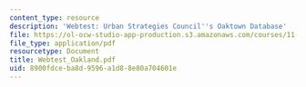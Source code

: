```yaml
---
content_type: resource
description: 'Webtest: Urban Strategies Council''s Oaktown Database'
file: https://ol-ocw-studio-app-production.s3.amazonaws.com/courses/11-521-spatial-database-management-and-advanced-geographic-information-systems-spring-2003/8900fdceba8d9596a1d88e80a704601e_Webtest_Oakland.pdf
file_type: application/pdf
resourcetype: Document
title: Webtest_Oakland.pdf
uid: 8900fdce-ba8d-9596-a1d8-8e80a704601e
---
```

